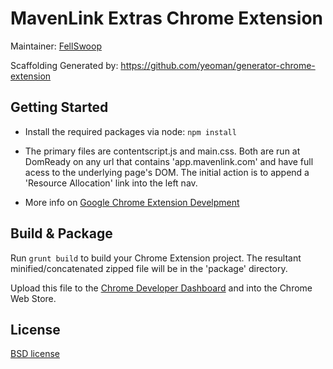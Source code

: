# MavenLink Extras Chrome Extension

Maintainer: [FellSwoop](https://github.com/fellswoop) 

Scaffolding Generated by: https://github.com/yeoman/generator-chrome-extension

## Getting Started

- Install the required packages via node: `npm install`

- The primary files are contentscript.js and main.css. Both are run at DomReady on any url that contains 'app.mavenlink.com' and have full acess to the underlying page's DOM. The initial action is to append a 'Resource Allocation' link into the left nav.

- More info on [Google Chrome Extension Develpment](http://developer.chrome.com/extensions/devguide.html)

## Build & Package

Run `grunt build` to build your Chrome Extension project. The resultant minified/concatenated zipped file will be in the 'package' directory. 

Upload this file to the [Chrome Developer Dashboard](http://developer.chrome.com/extensions/packaging) and into the Chrome Web Store. 

## License

[BSD license](http://opensource.org/licenses/bsd-license.php)